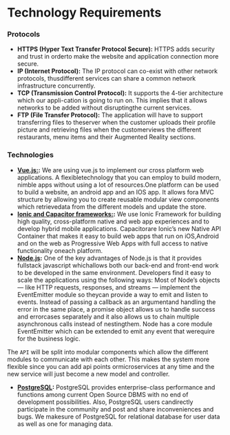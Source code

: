 # Technology Requirements

### Protocols
* **HTTPS (Hyper Text Transfer Protocol Secure):** HTTPS adds security and trust in orderto make the website and application connection more secure.
* **IP (Internet  Protocol):** The  IP  protocol  can  co-exist  with  other  network  protocols,  thusdifferent services can share a common network infrastructure concurrently.
* **TCP (Transmission Control Protocol):** It supports the 4-tier architecture which our appli-cation is going to run on.  This implies that it allows networks to be added without disruptingthe current services.
* **FTP (File Transfer Protocol):** The application will have to support transferring files to theserver when the customer uploads their profile picture and retrieving files when the customerviews the different restaurants, menu items and their Augmented Reality sections.

### Technologies
* **[Vue.js:](https://vuejs.org/):** We  are  using  vue.js  to  implement  our  cross  platform  web  applications.   A  flexibletechnology that you can employ to build modern, nimble apps without using a lot of resources.One platform can be used to build a website,  an android app and an IOS app.  It allows fora MVC structure by allowing you to create reusable modular view components which retrievedata from the different models and update the store.
* **[Ionic and Capacitor frameworks:](https://capacitorjs.com/):** We use Ionic Framework for building high quality, cross-platform native and web app experiences and to develop hybrid mobile applications.  Capacitorare Ionic’s new Native API Container that makes it easy to build web apps that run on iOS,Android and on the web as Progressive Web Apps with full access to native functionality oneach platform.
* **[Node.js](https://nodejs.org/en/):** One of the key advantages of Node.js is that it provides fullstack javascript whichallows both our back-end and front-end work to be developed in the same environment.  Developers find it easy to scale the applications using the following ways:  Most of Node’s objects— like HTTP requests, responses, and streams — implement the EventEmitter module so theycan provide a way to emit and listen to events.  Instead of passing a callback as an argumentand handling the error in the same place, a promise object allows us to handle success and errorcases  separately  and  it  also  allows  us  to  chain  multiple  asynchronous  calls  instead  of  nestingthem.  Node has a core module EventEmitter which can be extended to emit any event that werequire for the business logic.

The ``API`` will be split into modular components which allow the different modules to communicate with each other.  This makes the system more flexible since you can add api points ormicroservices at any time and the new service will just become a new model and controller.

* **[PostgreSQL](https://www.postgresql.org/):** PostgreSQL provides enterprise-class performance and functions among current Open  Source  DBMS  with  no  end  of  development  possibilities.   Also,  PostgreSQL  users  candirectly participate in the community and post and share inconveniences and bugs.  We makesure of PostgreSQL for relational database for user data as well as one for managing data.

